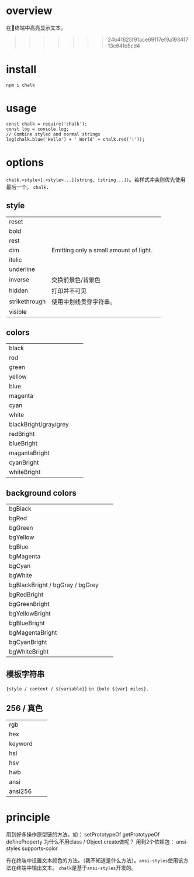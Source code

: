# overview
在终端中高亮显示文本。
>>>>>>> 24b41625f91ace69117ef9a1934f713c641d5cd4

# install
`npm i chalk`

# usage
```
const chalk = require('chalk');
const log = console.log;
// Combine styled and normal strings
log(chalk.blue('Hello') + ' World' + chalk.red('!'));
```

# options
`chalk.<style>[.<style>...](string, [string...])`。若样式冲突则优先使用最后一个。
`chalk.`


## style
||||
|-|-|-|
|reset|||
|bold|||
|rest|||
|dim|Emitting only a small amount of light.||
|itelic|||
|underline|||
|inverse|交换前景色/背景色||
|hidden|打印并不可见||
|strikethrough|使用中划线贯穿字符串。||
|visible|||

## colors
||||
|-|-|-|
|black|||
|red|||
|green|||
|yellow|||
|blue|||
|magenta|||
|cyan|||
|white|||
|blackBright/gray/grey|||
|redBright|||
|blueBright|||
|magantaBright|||
|cyanBright|||
|whiteBright|||

## background colors
||||
|-|-|-|
|bgBlack|||
|bgRed|||
|bgGreen|||
|bgYellow|||
|bgBlue|||
|bgMagenta|||
|bgCyan|||
|bgWhite|||
|bgBlackBright / bgGray / bgGrey|||
|bgRedBright|||
|bgGreenBright|||
|bgYellowBright|||
|bgBlueBright|||
|bgMagentaBright|||
|bgCyanBright|||
|bgWhiteBright|||

## 模板字符串
`{style / content / ${variable}}`
`in {bold ${var} miles}.`

## 256 / 真色
||||
|-|-|-|
|rgb|||
|hex|||
|keyword|||
|hsl|||
|hsv|||
|hwb|||
|ansi|||
|ansi256|||

# principle
用到好多操作原型链的方法。如：
setPrototypeOf
getPrototypeOf
defineProperty
为什么不用class / Object.create做呢？
用到2个依赖包：
ansi-styles
supports-color

有在终端中设置文本颜色的方法。（我不知道是什么方法）。`ansi-styles`使用该方法在终端中输出文本。
`chalk`是基于`ansi-styles`开发的。
